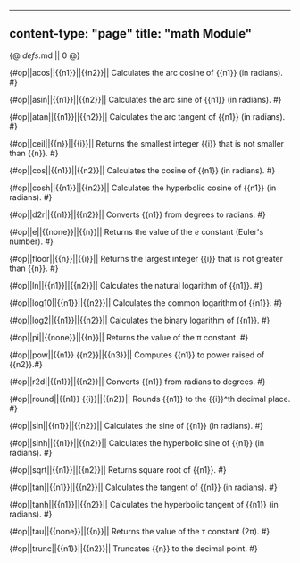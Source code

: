 -----
content-type: "page"
title: "math Module"
-----
{@ _defs_.md || 0 @}

{#op||acos||{{n1}}||{{n2}}||
Calculates the arc cosine of {{n1}} (in radians). #}

{#op||asin||{{n1}}||{{n2}}||
Calculates the arc sine of {{n1}} (in radians). #}

{#op||atan||{{n1}}||{{n2}}||
Calculates the arc tangent of {{n1}} (in radians). #}

{#op||ceil||{{n}}||{{i}}||
Returns the smallest integer {{i}} that is not smaller than {{n}}. #}

{#op||cos||{{n1}}||{{n2}}||
Calculates the cosine of {{n1}} (in radians). #}

{#op||cosh||{{n1}}||{{n2}}||
Calculates the hyperbolic cosine of {{n1}} (in radians). #}

{#op||d2r||{{n1}}||{{n2}}||
Converts {{n1}} from degrees to radians. #}

{#op||e||{{none}}||{{n}}||
Returns the value of the _e_ constant (Euler's number). #}

{#op||floor||{{n}}||{{i}}||
Returns the largest integer {{i}} that is not greater than {{n}}. #}

{#op||ln||{{n1}}||{{n2}}||
Calculates the natural logarithm of {{n1}}. #}

{#op||log10||{{n1}}||{{n2}}||
Calculates the common logarithm of {{n1}}. #}

{#op||log2||{{n1}}||{{n2}}||
Calculates the binary logarithm of {{n1}}. #}

{#op||pi||{{none}}||{{n}}||
Returns the value of the &pi; constant. #}

{#op||pow||{{n1}} {{n2}}||{{n3}}||
Computes {{n1}} to power raised of {{n2}}.#}

{#op||r2d||{{n1}}||{{n2}}||
Converts {{n1}} from radians to degrees. #}

{#op||round||{{n1}} {{i}}||{{n2}}||
Rounds {{n1}} to the {{i}}^th decimal place. #}

{#op||sin||{{n1}}||{{n2}}||
Calculates the sine of {{n1}} (in radians). #}

{#op||sinh||{{n1}}||{{n2}}||
Calculates the hyperbolic sine of {{n1}} (in radians). #}

{#op||sqrt||{{n1}}||{{n2}}||
Returns square root of {{n1}}. #}

{#op||tan||{{n1}}||{{n2}}||
Calculates the tangent of {{n1}} (in radians). #}

{#op||tanh||{{n1}}||{{n2}}||
Calculates the hyperbolic tangent of {{n1}} (in radians). #}

{#op||tau||{{none}}||{{n}}||
Returns the value of the &tau; constant (2&pi;). #}

{#op||trunc||{{n1}}||{{n2}}||
Truncates {{n}} to the decimal point. #}
